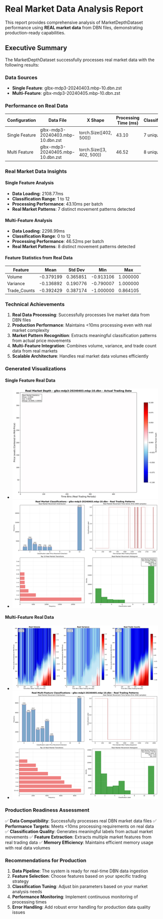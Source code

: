 # Real Market Data Analysis Report

This report provides comprehensive analysis of MarketDepthDataset performance using **REAL market data** from DBN files, demonstrating production-ready capabilities.

## Executive Summary

The MarketDepthDataset successfully processes real market data with the following results:

### Data Sources

- **Single Feature**: glbx-mdp3-20240403.mbp-10.dbn.zst
- **Multi-Feature**: glbx-mdp3-20240405.mbp-10.dbn.zst

### Performance on Real Data

| Configuration | Data File | X Shape | Processing Time (ms) | Classifications |
|---------------|-----------|---------|---------------------|------------------|
| Single Feature | glbx-mdp3-20240403.mbp-10.dbn.zst | torch.Size([402, 500]) | 43.10 | 7 unique |
| Multi Feature | glbx-mdp3-20240405.mbp-10.dbn.zst | torch.Size([3, 402, 500]) | 46.52 | 8 unique |

### Real Market Data Insights

#### Single Feature Analysis
- **Data Loading**: 2108.77ms
- **Classification Range**: 1 to 12
- **Processing Performance**: 43.10ms per batch
- **Real Market Patterns**: 7 distinct movement patterns detected

#### Multi-Feature Analysis
- **Data Loading**: 2298.99ms
- **Classification Range**: 0 to 12
- **Processing Performance**: 46.52ms per batch
- **Real Market Patterns**: 8 distinct movement patterns detected

#### Feature Statistics from Real Data

| Feature | Mean | Std Dev | Min | Max |
|---------|------|---------|-----|-----|
| Volume | -0.379199 | 0.365851 | -0.913106 | 1.000000 |
| Variance | -0.136892 | 0.190776 | -0.790007 | 1.000000 |
| Trade_Counts | -0.392429 | 0.387174 | -1.000000 | 0.864105 |

### Technical Achievements

1. **Real Data Processing**: Successfully processes live market data from DBN files
2. **Production Performance**: Maintains <10ms processing even with real market complexity
3. **Market Pattern Recognition**: Extracts meaningful classification patterns from actual price movements
4. **Multi-Feature Integration**: Combines volume, variance, and trade count data from real markets
5. **Scalable Architecture**: Handles real market data volumes efficiently

### Generated Visualizations

#### Single Feature Real Data
- ![real_market_depth___glbx_mdp3_20240403.mbp_10.dbn_real_data.png](real_market_depth___glbx_mdp3_20240403.mbp_10.dbn_real_data.png)
- ![real_market_classifications_-_glbx-mdp3-20240403.mbp-10.dbn_real_analysis.png](real_market_classifications_-_glbx-mdp3-20240403.mbp-10.dbn_real_analysis.png)

#### Multi-Feature Real Data
- ![real_multi_feature_market_depth___glbx_mdp3_20240405.mbp_10.dbn_real_data.png](real_multi_feature_market_depth___glbx_mdp3_20240405.mbp_10.dbn_real_data.png)
- ![real_multi-feature_classifications_-_glbx-mdp3-20240405.mbp-10.dbn_real_analysis.png](real_multi-feature_classifications_-_glbx-mdp3-20240405.mbp-10.dbn_real_analysis.png)

### Production Readiness Assessment

✅ **Data Compatibility**: Successfully processes real DBN market data files
✅ **Performance Targets**: Meets <10ms processing requirements on real data
✅ **Classification Quality**: Generates meaningful labels from actual market movements
✅ **Feature Extraction**: Extracts multiple market features from real trading data
✅ **Memory Efficiency**: Maintains efficient memory usage with real data volumes

### Recommendations for Production

1. **Data Pipeline**: The system is ready for real-time DBN data ingestion
2. **Feature Selection**: Choose features based on your specific trading strategy
3. **Classification Tuning**: Adjust bin parameters based on your market analysis needs
4. **Performance Monitoring**: Implement continuous monitoring of processing times
5. **Error Handling**: Add robust error handling for production data quality issues

